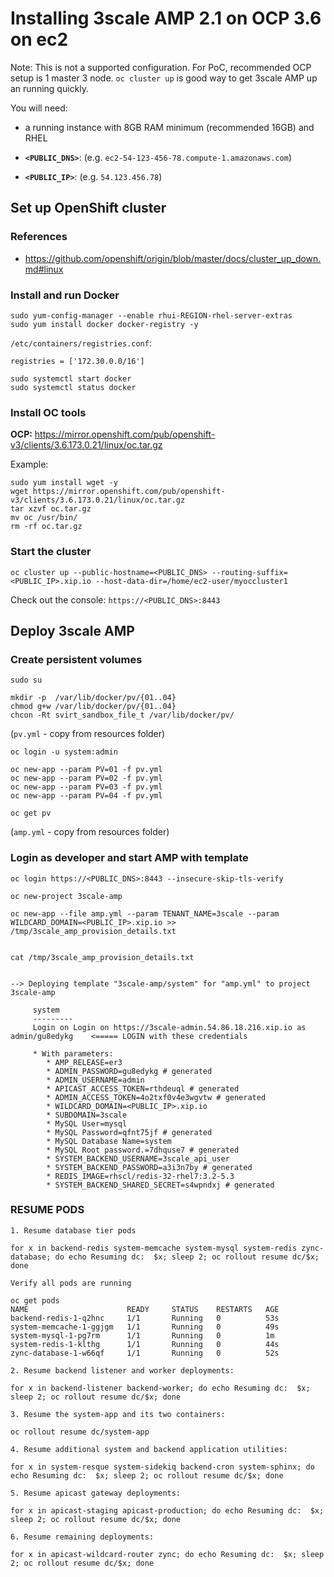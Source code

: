 # Installing 3scale AMP 2.1 on OCP 3.6 on ec2

Note: This is not a supported configuration. For PoC, recommended OCP setup is 1 master 3 node. `oc cluster up` is good way to get 3scale AMP up an running quickly.

You will need:

- a running instance with 8GB RAM minimum (recommended 16GB) and RHEL

- **`<PUBLIC_DNS>`**: (e.g. `ec2-54-123-456-78.compute-1.amazonaws.com`)

- **`<PUBLIC_IP>`**: (e.g. `54.123.456.78`)

## Set up OpenShift cluster 

### References

- https://github.com/openshift/origin/blob/master/docs/cluster_up_down.md#linux

### Install and run Docker

```
sudo yum-config-manager --enable rhui-REGION-rhel-server-extras
sudo yum install docker docker-registry -y
```

`/etc/containers/registries.conf`:
```
registries = ['172.30.0.0/16']
```
```
sudo systemctl start docker
sudo systemctl status docker
```

### Install OC tools

**OCP:** https://mirror.openshift.com/pub/openshift-v3/clients/3.6.173.0.21/linux/oc.tar.gz

Example:
```
sudo yum install wget -y
wget https://mirror.openshift.com/pub/openshift-v3/clients/3.6.173.0.21/linux/oc.tar.gz
tar xzvf oc.tar.gz
mv oc /usr/bin/
rm -rf oc.tar.gz
```

### Start the cluster

```
oc cluster up --public-hostname=<PUBLIC_DNS> --routing-suffix=<PUBLIC_IP>.xip.io --host-data-dir=/home/ec2-user/myoccluster1
```

Check out the console:
`https://<PUBLIC_DNS>:8443`

## Deploy 3scale AMP

### Create persistent volumes

```
sudo su

mkdir -p  /var/lib/docker/pv/{01..04}
chmod g+w /var/lib/docker/pv/{01..04}
chcon -Rt svirt_sandbox_file_t /var/lib/docker/pv/
```

(`pv.yml` - copy from resources folder)

```
oc login -u system:admin

oc new-app --param PV=01 -f pv.yml
oc new-app --param PV=02 -f pv.yml
oc new-app --param PV=03 -f pv.yml
oc new-app --param PV=04 -f pv.yml

oc get pv
```

(`amp.yml` - copy from resources folder)


### Login as developer and start AMP with template


```
oc login https://<PUBLIC_DNS>:8443 --insecure-skip-tls-verify

oc new-project 3scale-amp

oc new-app --file amp.yml --param TENANT_NAME=3scale --param WILDCARD_DOMAIN=<PUBLIC_IP>.xip.io >> /tmp/3scale_amp_provision_details.txt
```

```

cat /tmp/3scale_amp_provision_details.txt


--> Deploying template "3scale-amp/system" for "amp.yml" to project 3scale-amp

     system
     ---------
     Login on Login on https://3scale-admin.54.86.18.216.xip.io as admin/gu8edykg    <===== LOGIN with these credentials

     * With parameters:
        * AMP_RELEASE=er3
        * ADMIN_PASSWORD=gu8edykg # generated
        * ADMIN_USERNAME=admin
        * APICAST_ACCESS_TOKEN=rthdeuql # generated
        * ADMIN_ACCESS_TOKEN=4o2txf0v4e3wgvtw # generated
        * WILDCARD_DOMAIN=<PUBLIC_IP>.xip.io
        * SUBDOMAIN=3scale
        * MySQL User=mysql
        * MySQL Password=qfnt75jf # generated
        * MySQL Database Name=system
        * MySQL Root password.=7dhquse7 # generated
        * SYSTEM_BACKEND_USERNAME=3scale_api_user
        * SYSTEM_BACKEND_PASSWORD=a3i3n7by # generated
        * REDIS_IMAGE=rhscl/redis-32-rhel7:3.2-5.3
        * SYSTEM_BACKEND_SHARED_SECRET=s4wpndxj # generated
```

### RESUME PODS

```
1. Resume database tier pods

for x in backend-redis system-memcache system-mysql system-redis zync-database; do echo Resuming dc:  $x; sleep 2; oc rollout resume dc/$x; done

Verify all pods are running

oc get pods
NAME                      READY     STATUS    RESTARTS   AGE
backend-redis-1-q2hnc     1/1       Running   0          53s
system-memcache-1-ggjgm   1/1       Running   0          49s
system-mysql-1-pg7rm      1/1       Running   0          1m
system-redis-1-klthg      1/1       Running   0          44s
zync-database-1-w66qf     1/1       Running   0          52s
```

```
2. Resume backend listener and worker deployments:

for x in backend-listener backend-worker; do echo Resuming dc:  $x; sleep 2; oc rollout resume dc/$x; done
```

```
3. Resume the system-app and its two containers:

oc rollout resume dc/system-app
```

```
4. Resume additional system and backend application utilities:

for x in system-resque system-sidekiq backend-cron system-sphinx; do echo Resuming dc:  $x; sleep 2; oc rollout resume dc/$x; done
```

```
5. Resume apicast gateway deployments:

for x in apicast-staging apicast-production; do echo Resuming dc:  $x; sleep 2; oc rollout resume dc/$x; done
```

```
6. Resume remaining deployments:

for x in apicast-wildcard-router zync; do echo Resuming dc:  $x; sleep 2; oc rollout resume dc/$x; done
```